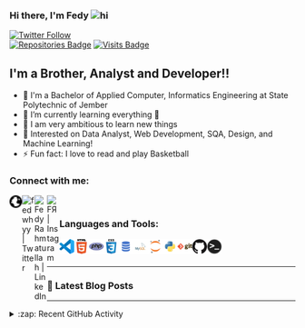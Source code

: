 ### Hi there, I'm Fedy <img src="https://user-images.githubusercontent.com/1303154/88677602-1635ba80-d120-11ea-84d8-d263ba5fc3c0.gif" width="28px" alt="hi">

[![Twitter Follow](https://img.shields.io/twitter/follow/fedwhyy?color=1DA1F2&logo=twitter&style=for-the-badge)](https://twitter.com/intent/follow?original_referer=https%3A%2F%2Fgithub.com%2Ffedwhyy&screen_name=fedwhyy)
<br />
[![Repositories Badge](https://badges.pufler.dev/repos/fedyrahmatullah)](https://github.com/fedyrahmatullah?tab=repositories)
[![Visits Badge](https://badges.pufler.dev/visits/fedyrahmatullah/fedyrahmatullah)](https://badges.pufler.dev)

## I'm a Brother, Analyst and Developer!!

- 🔭 I'm a Bachelor of Applied Computer, Informatics Engineering at State Polytechnic of Jember
- 🌱 I’m currently learning everything 🤣
- 👯  I am very ambitious to learn new things
- 🥅 Interested on Data Analyst, Web Development, SQA, Design, and Machine Learning!
- ⚡ Fun fact: I love to read and play Basketball

### Connect with me:

[<img align="left" alt="fedyr | Shutterstock" width="22px" src="https://raw.githubusercontent.com/iconic/open-iconic/master/svg/globe.svg" />][shutterstock]
[<img align="left" alt="fedwhyy | Twitter" width="22px" src="https://cdn.jsdelivr.net/npm/simple-icons@v3/icons/twitter.svg" />][twitter]
[<img align="left" alt="Fedy Rahmatullah | LinkedIn" width="22px" src="https://cdn.jsdelivr.net/npm/simple-icons@v3/icons/linkedin.svg" />][linkedin]
[<img align="left" alt="FЯ | Instagram" width="22px" src="https://cdn.jsdelivr.net/npm/simple-icons@v3/icons/instagram.svg" />][instagram]

<br />

### Languages and Tools:

<img align="left" alt="Visual Studio Code" width="26px" src="https://raw.githubusercontent.com/github/explore/80688e429a7d4ef2fca1e82350fe8e3517d3494d/topics/visual-studio-code/visual-studio-code.png" />
<img align="left" alt="HTML5" width="26px" src="https://raw.githubusercontent.com/github/explore/80688e429a7d4ef2fca1e82350fe8e3517d3494d/topics/html/html.png" />
<img align="left" alt="PHP" width="26px" src="https://raw.githubusercontent.com/github/explore/80688e429a7d4ef2fca1e82350fe8e3517d3494d/topics/php/php.png" />
<img align="left" alt="CSS3" width="26px" src="https://raw.githubusercontent.com/github/explore/80688e429a7d4ef2fca1e82350fe8e3517d3494d/topics/css/css.png" />

<img align="left" alt="SQL" width="26px" src="https://raw.githubusercontent.com/github/explore/80688e429a7d4ef2fca1e82350fe8e3517d3494d/topics/sql/sql.png" />
<img align="left" alt="MySQL" width="26px" src="https://raw.githubusercontent.com/github/explore/80688e429a7d4ef2fca1e82350fe8e3517d3494d/topics/mysql/mysql.png" />
<img align="left" alt="Jupyter Notebook" width="26px" src="https://raw.githubusercontent.com/github/explore/80688e429a7d4ef2fca1e82350fe8e3517d3494d/topics/jupyter-notebook/jupyter-notebook.png" />
<img align="left" alt="Python" width="26px" src="https://raw.githubusercontent.com/github/explore/80688e429a7d4ef2fca1e82350fe8e3517d3494d/topics/python/python.png" />
<img align="left" alt="Git" width="26px" src="https://raw.githubusercontent.com/github/explore/80688e429a7d4ef2fca1e82350fe8e3517d3494d/topics/git/git.png" />
<img align="left" alt="GitHub" width="26px" src="https://raw.githubusercontent.com/github/explore/78df643247d429f6cc873026c0622819ad797942/topics/github/github.png" />
<img align="left" alt="Terminal" width="26px" src="https://raw.githubusercontent.com/github/explore/80688e429a7d4ef2fca1e82350fe8e3517d3494d/topics/terminal/terminal.png" />

<br />
<br />

---

### 📕 Latest Blog Posts

<!-- BLOG-POST-LIST:START -->
<!-- BLOG-POST-LIST:END -->

---

<details>
  <summary>:zap: Recent GitHub Activity</summary>
  
<!--START_SECTION:activity-->
<!--END_SECTION:activity-->

</details>

[shutterstock]: http://shutterstock.com/g/fedyr
[twitter]: https://twitter.com/fedwhyy
[youtube]: https://youtube.com/Fedy
[instagram]: https://instagram.com/fedyr_
[linkedin]: https://linkedin.com/in/fedyrahmatullah
